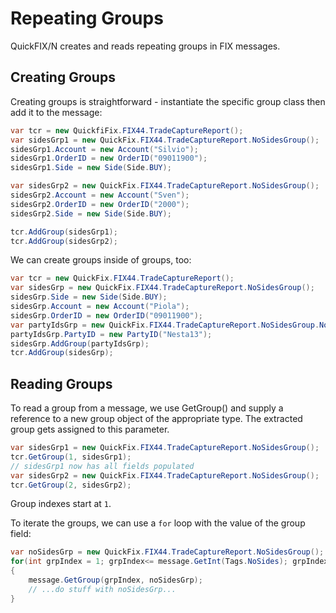 Repeating Groups
================

QuickFIX/N creates and reads repeating groups in FIX messages.

Creating Groups
---------------

Creating groups is straightforward - instantiate the specific group
class then add it to the message:

```c#
var tcr = new QuickfiFix.FIX44.TradeCaptureReport();
var sidesGrp1 = new QuickFix.FIX44.TradeCaptureReport.NoSidesGroup();
sidesGrp1.Account = new Account("Silvio");
sidesGrp1.OrderID = new OrderID("09011900");
sidesGrp1.Side = new Side(Side.BUY);

var sidesGrp2 = new QuickFix.FIX44.TradeCaptureReport.NoSidesGroup();
sidesGrp2.Account = new Account("Sven");
sidesGrp2.OrderID = new OrderID("2000");
sidesGrp2.Side = new Side(Side.BUY);

tcr.AddGroup(sidesGrp1);
tcr.AddGroup(sidesGrp2);
```

We can create groups inside of groups, too:

```c#
var tcr = new QuickFix.FIX44.TradeCaptureReport();
var sidesGrp = new QuickFix.FIX44.TradeCaptureReport.NoSidesGroup();
sidesGrp.Side = new Side(Side.BUY);
sidesGrp.Account = new Account("Piola");
sidesGrp.OrderID = new OrderID("09011900");
var partyIdsGrp = new QuickFix.FIX44.TradeCaptureReport.NoSidesGroup.NoPartyIDsGroup();
partyIdsGrp.PartyID = new PartyID("Nesta13");
sidesGrp.AddGroup(partyIdsGrp);
tcr.AddGroup(sidesGrp);
```

Reading Groups
--------------

To read a group from a message, we use GetGroup() and supply a reference
to a new group object of the appropriate type.  The extracted group
gets assigned to this parameter.

```c#
var sidesGrp1 = new QuickFix.FIX44.TradeCaptureReport.NoSidesGroup();
tcr.GetGroup(1, sidesGrp1);
// sidesGrp1 now has all fields populated
var sidesGrp2 = new QuickFix.FIX44.TradeCaptureReport.NoSidesGroup();
tcr.GetGroup(2, sidesGrp2);
```

Group indexes start at `1`.  

To iterate the groups, we can use a `for` loop with the value of the group field:

```c#
var noSidesGrp = new QuickFix.FIX44.TradeCaptureReport.NoSidesGroup();
for(int grpIndex = 1; grpIndex<= message.GetInt(Tags.NoSides); grpIndex += 1)
{
    message.GetGroup(grpIndex, noSidesGrp);
    // ...do stuff with noSidesGrp...
}
```

